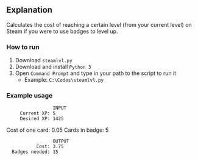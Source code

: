 ## Explanation
Calculates the cost of reaching a certain level (from your current level) on Steam if you were to use badges to level up.

### How to run
1. Download ```steamlvl.py```
2. Download and install ```Python 3```
3. Open ```Command Prompt``` and type in your path to the script to run it
   - Example: ```C:\Codes\steamlvl.py```

### Example usage
                     INPUT
         Current XP: 5
         Desired XP: 1425
   Cost of one card: 0.05
     Cards in badge: 5
     
                     OUTPUT
               Cost: 3.75
      Badges needed: 15
